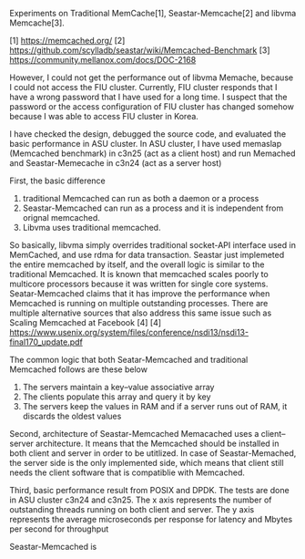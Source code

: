 Experiments on Traditional MemCache[1], Seastar-Memcache[2] and libvma Memcache[3].

[1] https://memcached.org/
[2] https://github.com/scylladb/seastar/wiki/Memcached-Benchmark
[3] https://community.mellanox.com/docs/DOC-2168

However, I could not get the performance out of libvma Memache, because I could not access the FIU cluster.
Currently, FIU cluster responds that I have a wrong password that I have used for a long time.
I suspect that the password or the access configuration of FIU cluster has changed somehow because I was able to access FIU cluster in Korea.

I have checked the design, debugged the source code, and evaluated the basic performance in ASU cluster.
In ASU cluster,
I have used memaslap (Memcached benchmark) in c3n25 (act as a client host)
and run Memached and Seastar-Memecache in c3n24 (act as a server host)

First, the basic difference
1. traditional Memcached can run as both a daemon or a process
2. Seastar-Memcached can run as a process and it is independent from orignal memcached.
3. Libvma uses traditional memcached.

So basically, libvma simply overrides traditional socket-API interface used in MemCached, and use rdma for data transaction.
Seastar just implemeted the entire memcached by itself, and the overall logic is similar to the traditional Memcached.
It is known that memcached scales poorly to multicore processors because it was written for single core systems.
Seatar-Memcached claims that it has improve the performance when Memcached is running on multiple outstanding processes.
There are multiple alternative sources that also address this same issue such as Scaling Memcached at Facebook [4]
[4] https://www.usenix.org/system/files/conference/nsdi13/nsdi13-final170_update.pdf

The common logic that both Seatar-Memcached and traditional Memcached follows are these below
1. The servers maintain a key–value associative array
2. The clients populate this array and query it by key
3. The servers keep the values in RAM and if a server runs out of RAM, it discards the oldest values


Second, architecture of Seastar-Memcached
Memacached uses a client–server architecture. It means that the Memcached should be installed in both client and server in order to be utitlized. In case of Seastar-Memached, the server side is the only implemented side, which means that client still needs the client software that is compatiblie with Memcached.


Third, basic performance result from POSIX and DPDK.
The tests are done in ASU cluster c3n24 and c3n25.
The x axis represents the number of outstanding threads running on both client and server.
The y axis represents the average microseconds per response for latency and Mbytes per second for throughput






Seastar-Memcached is
